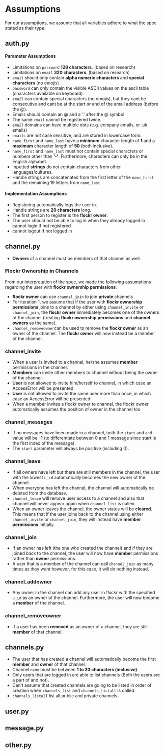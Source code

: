 # Assumptions
For our assumptions, we assume that all variables adhere to what the spec stated as their type.

## auth.py
#### Parameter Assumptions
- Limitations on `password` **128 characters**. (based on research)
- Limitations on `email` **320 characters**. (based on research)
- `email` should only contain **alpha numeric characters** and **special characters** (no emojis)
- `password` can only contain the visible ASCII values on the ascii table (characters available on keyboard)
- `email` can contain special characters (no emojis), but they cant be consecutive and cant be at the start or end of the email address (before the @).
- Emails should contain an @ and a '.' after the @ symbol
- The same `email` cannot be registered twice.
- `email` domains can have multiple dots (e.g. company emails, or .uk emails)
- `emails` are not case sensitive, and are stored in lowercase form.
- `name_first` and `name_last` have a **minimum** character length of **1** and a **maximum** character length of **50** (both inclusive).
- `name_first` and `name_last` must not contain special characters or numbers other than **'-'**. Furthermore, characters can only be in the English alphabet.
- Inputted **strings** do not contain characters from other languages/cultures.
- Handle strings are concatenated from the first letter of the `name_first` and the remaining 19 letters from `name_last` 


#### Implementation Assumptions
- Registering automatically logs the user in.
- Handle strings are **20 characters** long.
- The first person to register is the **flockr owner**.
- The user should not be able to log in when they already logged in cannot login if not registered
- cannot logout if not logged in


## channel.py
- **Owners** of a channel must be members of that channel as well.

### Flockr Ownership in Channels
From our interpretation of the spec, we made the following assumptions regarding the user with **flockr ownership permissions**:
- **flockr owner** can use `channel_join` to join **private** channels
- For iteration 1, we assume that if the user with **flockr ownership permissions** joins to a channel by either using `channel_invite` or `channel_join`, the **flockr owner** immediately becomes one of the owners of the channel (treating **flockr ownership permissions** and **channel owners** as the same).
- `channel_removeowner`can be used to remove the **flockr owner** as an owner of the channel. The **flockr owner** will now instead be a member of the channel.

### channel_invite
- When a user is invited to a channel, he/she assumes **member** permissions in the channel.
- **Members** can invite other members to channel without being the owner of the channel.
- **User** is not allowed to invite him/herself to channel, in which case an 
AccessError will be presented
- **User** is not allowed to invite the same user more than once, in which case
an AccessError will be presented
- When a member invites a flockr owner to channel, the flockr owner automatically
assumes the position of owner in the channel too

### channel_messages
- If no messages have been made in a channel, both the `start` and `end` value will be **-1** (to differentiate between 0 and 1 message since start is the first index of the message).
- The `start` parameter will always be positive (including 0).

### channel_leave
- If all owners have left but there are still members in the channel, the user with the lowest `u_id` automatically becomes the new owner of the channel.
- When everyone has left the channel, the channel will automatically be deleted from the database.
- `channel_leave` will remove user access to a channel and also that channel will never appear again when `channel_list` is called.
- When an owner leaves the channel, the owner status will be **cleared**. This means that if the user joins back to the channel using either `channel_invite` or `channel_join`, they will instead have **member permissions** initially.

### channel_join
- If an owner has left (the one who created the channel) and if they are joined back to the channel, the user will now have **member** permissions rather than **owner** permissions.
- A user that is a member of the channel can call `channel_join` as many times as they want however, for this case, it will do nothing instead.


### channel_addowner
- Any owner in the channel can add any user in flockr with the specified `u_id` as an owner of the channel. Furthermore, the user will now become a **member** of the channel.


### channel_removeowner
- If a user has been **removed** as an owner of a channel, they are still **member** of that channel.


## channels.py
- The user that has created a channel will automatically become the first **member** and **owner** of that channel.
- Channel `name` must be between **1 to 20 characters (inclusive)**. 
- Only users that are logged in are able to list channels (Both the users are a part of and not).
- Can't assume that created channels are going to be listed in order of creation when `channels_list` and `channels_listall` is called.
- `channels_listall` list all public and private channels.

## user.py



## message.py



## other.py


